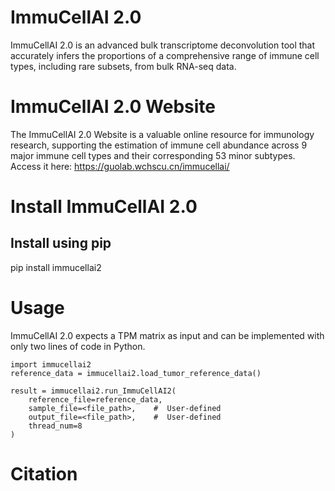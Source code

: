 # ImmuCellAI 2.0
ImmuCellAI 2.0 is an advanced bulk transcriptome deconvolution tool that accurately infers the proportions of a comprehensive range of immune cell types, including rare subsets, from bulk RNA-seq data.

# ImmuCellAI 2.0 Website
The ImmuCellAI 2.0 Website is a valuable online resource for immunology research, supporting the estimation of immune cell abundance across 9 major immune cell types and their corresponding 53 minor subtypes.
Access it here: https://guolab.wchscu.cn/immucellai/

# Install ImmuCellAI 2.0
## Install using pip
pip install immucellai2

# Usage
ImmuCellAI 2.0 expects a TPM matrix as input and can be implemented with only two lines of code in Python.
```
import immucellai2
reference_data = immucellai2.load_tumor_reference_data()
```
```
result = immucellai2.run_ImmuCellAI2(
    reference_file=reference_data,
    sample_file=<file_path>,    #  User-defined
    output_file=<file_path>,    #  User-defined
    thread_num=8
)
```
# Citation

